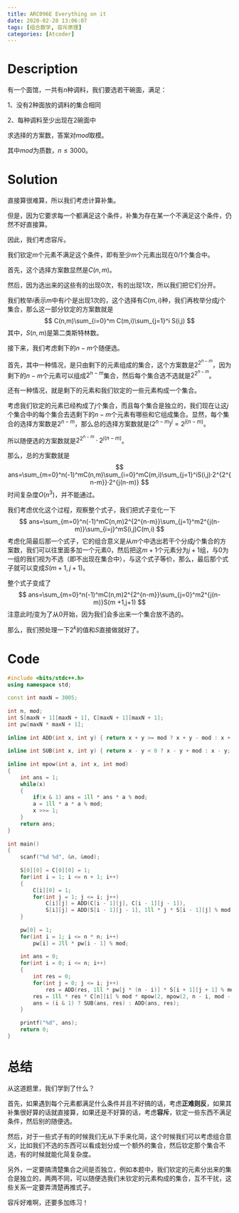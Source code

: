 ```yaml
---
title: ARC096E Everything on it
date: 2020-02-28 13:06:07
tags: [组合数学, 容斥原理]
categories: [Atcoder]
---
```


# Description

有一个面馆，一共有$n$种调料，我们要选若干碗面，满足：

1、没有$2$种面放的调料的集合相同

2、每种调料至少出现在$2$碗面中

求选择的方案数，答案对$mod$取模。

其中$mod$为质数，$n\le 3000$。

<!--more-->

# Solution

直接算很难算，所以我们考虑计算补集。

但是，因为它要求每一个都满足这个条件，补集为存在某一个不满足这个条件，仍然不好直接算。

因此，我们考虑容斥。

我们钦定$m$个元素不满足这个条件，即有至少$m$个元素出现在$0/1$个集合中。

首先，这个选择方案数显然是$C(n,m)$。

然后，因为选出来的这些有的出现$0$次，有的出现$1$次，所以我们把它们分开。

我们枚举$i$表示$m$中有$i$个是出现$1$次的，这个选择有$C(m,i)$种，我们再枚举分成$j$个集合，那么这一部分钦定的方案数就是
$$
C(n,m)\sum_{i=0}^m C(m,i)\sum_{j=1}^i S(i,j)
$$
其中，$S(n,m)$是第二类斯特林数。

接下来，我们考虑剩下的$n-m$个随便选。

首先，其中一种情况，是只由剩下的元素组成的集合，这个方案数是$2^{2^{n-m}}$，因为剩下的$n-m$个元素可以组成$2^{n-m}$集合，然后每个集合选不选就是$2^{2^{n-m}}$。

还有一种情况，就是剩下的元素和我们钦定的一些元素构成一个集合。

考虑我们钦定的元素已经构成了$j$个集合，而且每个集合是独立的，我们现在让这$j$个集合中的每个集合去选剩下的$n-m$个元素有哪些和它组成集合。显然，每个集合的选择方案数是$2^{n-m}$，那么总的选择方案数就是$(2^{n-m})^j=2^{j(n-m)}$。

所以随便选的方案数就是$2^{2^{n-m}}·2^{j(n-m)}$。

那么，总的方案数就是
$$
ans=\sum_{m=0}^n(-1)^mC(n,m)\sum_{i=0}^mC(m,i)\sum_{j=1}^iS(i,j)·2^{2^{n-m}}·2^{j(n-m)}
$$
时间复杂度$O(n^3)$，并不能通过。

我们考虑优化这个过程，观察整个式子，我们把式子变化一下
$$
ans=\sum_{m=0}^n(-1)^mC(n,m)2^{2^{n-m}}\sum_{j=1}^m2^{j(n-m)}\sum_{i=j}^mS(i,j)C(m,i)
$$
考虑化简最后那一个式子，它的组合意义是从$m$个中选出若干个分成$j$个集合的方案数，我们可以往里面多加一个元素$0$，然后把这$m+1$个元素分为$j+1$组，与$0$为一组的我们视为不选（即不出现在集合中），与这个式子等价，那么，最后那个式子就可以变成$S(m+1,j+1)$。

整个式子变成了
$$
ans=\sum_{m=0}^n(-1)^mC(n,m)2^{2^{n-m}}\sum_{j=0}^m2^{j(n-m)}S(m +1,j+1)
$$
注意此时$j$变为了从$0$开始，因为我们会多出来一个集合放不选的。

那么，我们预处理一下$2^k$的值和$S$直接做就好了。

# Code

```c++
#include <bits/stdc++.h>
using namespace std;
 
const int maxN = 3005;
 
int n, mod;
int S[maxN + 1][maxN + 1], C[maxN + 1][maxN + 1];
int pw[maxN * maxN + 1];
 
inline int ADD(int x, int y) { return x + y >= mod ? x + y - mod : x + y; }
 
inline int SUB(int x, int y) { return x - y < 0 ? x - y + mod : x - y; }
 
inline int mpow(int a, int x, int mod)
{
	int ans = 1;
	while(x)
	{
		if(x & 1) ans = 1ll * ans * a % mod;
		a = 1ll * a * a % mod;
		x >>= 1;
	}
	return ans;
}
 
int main()
{
	scanf("%d %d", &n, &mod);
 
	S[0][0] = C[0][0] = 1;
	for(int i = 1; i <= n + 1; i++)
	{
		C[i][0] = 1;
		for(int j = 1; j <= i; j++)
			C[i][j] = ADD(C[i - 1][j], C[i - 1][j - 1]),
			S[i][j] = ADD(S[i - 1][j - 1], 1ll * j * S[i - 1][j] % mod);
	}
 
	pw[0] = 1;
	for(int i = 1; i <= n * n; i++)
		pw[i] = 2ll * pw[i - 1] % mod;
 
	int ans = 0;
	for(int i = 0; i <= n; i++)
	{
		int res = 0;
		for(int j = 0; j <= i; j++)
			res = ADD(res, 1ll * pw[j * (n - i)] * S[i + 1][j + 1] % mod);
		res = 1ll * res * C[n][i] % mod * mpow(2, mpow(2, n - i, mod - 1), mod) % mod;
		ans = (i & 1) ? SUB(ans, res) : ADD(ans, res);
	}
 
	printf("%d", ans);
	return 0;
}
```

# 总结

从这道题里，我们学到了什么？

首先，如果遇到每个元素都满足什么条件并且不好搞的话，考虑**正难则反**，如果其补集很好算的话就直接算，如果还是不好算的话，考虑**容斥**，钦定一些东西不满足条件，然后别的随便选。

然后，对于一些式子有的时候我们无从下手来化简，这个时候我们可以考虑组合意义，比如我们不选的东西可以看成划分成一个额外的集合，然后钦定那个集合不选，有的时候就能化简复杂度。

另外，一定要搞清楚集合之间是否独立，例如本题中，我们钦定的元素分出来的集合是独立的，两两不同，可以随便选我们未钦定的元素构成的集合，互不干扰，这些关系一定要弄清楚再推式子。

容斥好难啊，还要多加练习！



